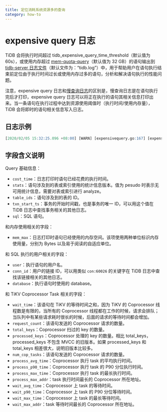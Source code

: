 ```yaml
---
title: 定位消耗系统资源多的查询
category: how-to
---
```


# expensive query 日志

TiDB 会将执行时间超过 tidb_expensive_query_time_threshold（默认值为 60s），或使用内存超过 [mem-quota-query](https://pingcap.com/docs-cn/stable/reference/configuration/tidb-server/configuration-file/#mem-quota-query)（默认值为 32 GB）的语句输出到 [tidb-server 日志文件](https://pingcap.com/docs-cn/stable/reference/configuration/tidb-server/configuration-file/#logfile)（默认文件为：“tidb.log”）中，用于帮助用户在语句执行结束前定位由于执行时间过长或使用内存过多的语句，分析和解决语句执行的性能问题。

注意，expensive query 日志和[慢查询日志](https://pingcap.com/docs-cn/dev/how-to/maintain/identify-slow-queries/)的区别是，慢查询日志是在语句执行完后才打印，expensive query 日志可以将正在执行的语句其相关信息打印出来。当一条语句在执行过程中达到资源使用阈值时（执行时间/使用内存量），TiDB 会将即时的语句相关信息写入日志。

## 日志示例

```sql
[2020/02/05 15:32:25.096 +08:00] [WARN] [expensivequery.go:167] [expensive_query] [cost_time=60.008338935s] [wait_time=0s] [request_count=1] [total_keys=70] [process_keys=65] [num_cop_tasks=1] [process_avg_time=0s] [process_p90_time=0s] [process_max_time=0s] [process_max_addr=10.0.1.9:20160] [wait_avg_time=0.002s] [wait_p90_time=0.002s] [wait_max_time=0.002s] [wait_max_addr=10.0.1.9:20160] [stats=t:pseudo] [conn_id=60026] [user=root] [database=test] [table_ids="[122]"] [txn_start_ts=414420273735139329] [mem_max="1035 Bytes (1.0107421875 KB)"] [sql="insert into t select sleep(1) from t"]
```

## 字段含义说明

Query 基础信息：

* `cost_time`：日志打印时语句已经花费的执行时间。
* `stats`：语句涉及到的表或索引使用的统计信息版本。值为 pesudo 时表示无可用统计信息，需要对表或索引进行 analyze。
* `table_ids`：语句涉及到的表的 ID。
* `txn_start_ts`：事务的开始时间戳，也是事务的唯一 ID，可以用这个值在 TiDB 日志中查找事务相关的其他日志。
* `sql`：SQL 语句。

和内存使用相关的字段：

* `mem_max`：日志打印时语句已经使用的内存空间。该项使用两种单位标识内存使用量，分别为 Bytes 以及易于阅读的自适应单位。

和 SQL 执行的用户相关的字段：

* `user`：执行语句的用户名。
* `conn_id`：用户的链接 ID，可以用类似 `con:60026` 的关键字在 TiDB 日志中查找该链接相关的其他日志。
* `database`：执行语句时使用的 database。

和 TiKV Coprocessor Task 相关的字段：

* `wait_time`：该语句在 TiKV 的等待时间之和，因为 TiKV 的 Coprocessor 线程数是有限的，当所有的 Coprocessor 线程都在工作的时候，请求会排队；当队列中有某些请求耗时很长的时候，后面的请求的等待时间都会增加。
* `request_count`：该语句发送的 Coprocessor 请求的数量。
* `total_keys`：Coprocessor 扫过的 key 的数量。
* `processed_keys`：Coprocessor 处理的 key 的数量。相比 total_keys，processed_keys 不包含 MVCC 的旧版本。如果 processed_keys 和 total_keys 相差很大，说明旧版本比较多。
* `num_cop_tasks`：该语句发送的 Coprocessor 请求的数量。
* `process_avg_time`：Coprocessor 执行 task 的平均执行时间。
* `process_p90_time`：Coprocessor 执行 task 的 P90 分位执行时间。
* `process_max_time`：Coprocessor 执行 task 的最长执行时间。
* `process_max_addr`：task 执行时间最长的 Coprocessor 所在地址。
* `wait_avg_time`：Coprocessor 上 task 的等待时间。
* `wait_p90_time`：Coprocessor 上 task 的 P90 分位等待时间。
* `wait_max_time`：Coprocessor 上 task 的最长等待时间。
* `wait_max_addr`：task 等待时间最长的 Coprocessor 所在地址。
